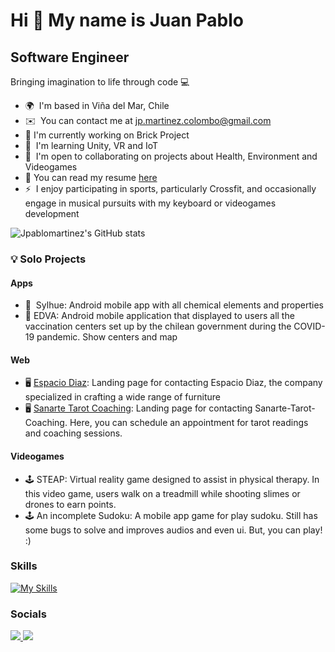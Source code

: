 Hi 👋 My name is Juan Pablo
===========================

Software Engineer
-----------------

Bringing imagination to life through code 💻

* 🌍  I'm based in Viña del Mar, Chile
* ✉️  You can contact me at [jp.martinez.colombo@gmail.com](mailto:jp.martinez.colombo@gmail.com)
* 🚀  I'm currently working on Brick Project
* 🧠  I'm learning Unity, VR and IoT 
* 🤝  I'm open to collaborating on projects about Health, Environment and Videogames
* 💼  You can read my resume [here](https://drive.google.com/file/d/160l_w7srbVkcIMyepDdPQef-6R2v_YNV/view?usp=sharing) 
* ⚡  I enjoy participating in sports, particularly Crossfit, and occasionally engage in musical pursuits with my keyboard or videogames development

![Jpablomartinez's GitHub stats](https://github-readme-stats.vercel.app/api?username=jpablomartinez&show_icons=true&theme=transparent)


### 💡 Solo Projects

#### Apps
* 📱  Sylhue: Android mobile app with all chemical elements and properties
* 📱  EDVA: Android mobile application that displayed to users all the vaccination centers set up by the chilean government during the COVID-19 pandemic. Show centers and map


#### Web
* 🖥️  [Espacio Diaz](https://www.espaciodiaz.com/): Landing page for contacting Espacio Diaz, the company specialized in crafting a wide range of furniture
* 🖥️  [Sanarte Tarot Coaching](https://sanarte-tarot-coaching.cl): Landing page for contacting Sanarte-Tarot-Coaching. Here, you can schedule an appointment for tarot readings and coaching sessions.


#### Videogames
* 🕹️ STEAP: Virtual reality game designed to assist in physical therapy. In this video game, users walk on a treadmill while shooting slimes or drones to earn points.
* 🕹️ An incomplete Sudoku: A mobile app game for play sudoku. Still has some bugs to solve and improves audios and even ui. But, you can play! :)


### Skills
[![My Skills](https://skillicons.dev/icons?i=dart,ts,cs,flutter,express,nextjs,mongo,postgres,&theme=dark)](https://skillicons.dev)


### Socials

<p align="left">
  <a href="https://www.github.com/jpablomartinez">
    <img src="https://skillicons.dev/icons?i=github" />
  </a>
  <a href="https://www.linkedin.com/in/jpablomartinez/">
    <img src="https://skillicons.dev/icons?i=linkedin" />
  </a>
</p>
